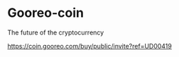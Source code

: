 # Gooreo-coin
The future of the cryptocurrency

https://coin.gooreo.com/buy/public/invite?ref=UD00419

